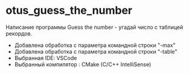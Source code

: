 # otus_guess_the_number

Написание программы Guess the number - угадай число с таблицей рекордов.
* Добавлена обработка с параметра командной строки "-max"
* Добавлена обработка с параметра командной строки "-table"
* Выбранная IDE: VSCode
* Выбранный компилятор : CMake (C/С++ IntelliSense)

